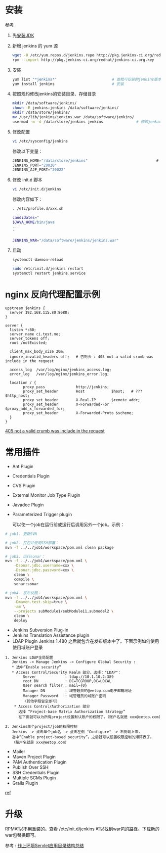 # 安装
[参考](https://wiki.jenkins-ci.org/display/JENKINS/Installing+Jenkins+on+Red+Hat+distributions)

1. 先[安装JDK](java-jdk-install)

1. 新增 jenkins 的 yum 源

    ```bash
    wget -O /etc/yum.repos.d/jenkins.repo http://pkg.jenkins-ci.org/redhat/jenkins.repo
    rpm --import http://pkg.jenkins-ci.org/redhat/jenkins-ci.org.key
    ```
1. 安装

    ```bash
    yum list "*jenkins*"                         # 查找可安装的jenkins版本
    yum install jenkins                          # 安装
    ```
1. 按照规约修改jenkins的安装目录、存储目录
    ```bash
    mkdir /data/software/jenkins/
    chown -R jenkins:jenkins /data/software/jenkins/
    mkdir /data/store/jenkins/
    mv /usr/lib/jenkins/jenkins.war /data/software/jenkins/
    usermod -m -d /data/store/jenkins jenkins               # 修改jenkins用户的主目录为 /data/store/jenkins
    ```

1. 修改配置

    ```bash
    vi /etc/sysconfig/jenkins
    ```
    修改以下变量：

    ```groovy
    JENKINS_HOME="/data/store/jenkins"                               # 即jenkins用户的主目录
    JENKINS_PORT="20020"
    JENKINS_AJP_PORT="20022"
    ```

1. 修改 init.d 脚本

    ```bash
    vi /etc/init.d/jenkins
    ```
    修改内容如下：

    ```bash
    . /etc/profile.d/xxx.sh

    candidates="
    $JAVA_HOME/bin/java
    ...
    "

    JENKINS_WAR="/data/software/jenkins/jenkins.war"
    ```

1. 启动

    ```bash
    systemctl daemon-reload

    sudo /etc/init.d/jenkins restart
    systemctl restart jenkins.service
    ```

# nginx 反向代理配置示例

```
upstream jenkins {
  server 192.168.115.80:8080;
}

server {
  listen *:80;
  server_name ci.test.me;
  server_tokens off;
  root /notExisted;

  client_max_body_size 20m;
  ignore_invalid_headers off;   # 否则会 : 405 not a valid crumb was include in the request

  access_log  /var/log/nginx/jenkins_access.log;
  error_log   /var/log/nginx/jenkins_error.log;

  location / {
        proxy_pass              http://jenkins;
        proxy_set_header        Host            $host;   # ???  $http_host;
        proxy_set_header        X-Real-IP       $remote_addr;
        proxy_set_header        X-Forwarded-For $proxy_add_x_forwarded_for;
        proxy_set_header        X-Forwarded-Proto $scheme;
  }
}

```
[405 not a valid crumb was include in the request](https://issues.jenkins-ci.org/browse/JENKINS-12875)

# 常用插件
* Ant Plugin
* Credentials Plugin
* CVS Plugin
* External Monitor Job Type Plugin
* Javadoc Plugin
* Parameterized Trigger plugin

   可以使一个job在运行前或运行后调用另外一个job。示例：

```bash
# job1. 更新SVN

# job2. 打包并使用SSH部署：
mvn -f ../../job1/workspace/pom.xml clean package

# job3. 运行sonar：
mvn -f ../../job1/workspace/pom.xml \
    -Dsonar.jdbc.username=xxx \
    -Dsonar.jdbc.password=xxx \
    clean \
    compile \
    sonar:sonar

# job4. 发布快照：
mvn -f ../../job1/workspace/pom.xml \
    -Dmaven.test.skip=true \
    -am \
    --projects subModule1/subModule11,submodel2 \
    clean \
    deploy
```

* Jenkins Subversion Plug-in
* Jenkins Translation Assistance plugin
* LDAP Plugin
  Jenkins 1.480  之后就包含在发布版本中了。下面示例如何使用使用域账户登录

```
1. Jenkins LDAP全局配置
   Jenkins -> Manage Jenkins -> Configure Global Security :
   * 选中“Enable security”
   * Access Control/Security Realm 部分，选择："LDAP"：
        Server             : ldap://10.1.10.2:389
        root DN            : DC=TCGROUP,DC=LOCAL
        User search filter : mail={0}
        Manager DN         : 域管理员的@eetop.com电子邮箱地址
        Manager Password   : 域管理员的域账户密码
        （其他字段留空即可）
    * Access Control/Authorization 部分
      选择 “Project-base Matrix Authorization Strategy”
      在下面就可以为所有project设置默认账户的权限了。（账户名就是 xxx@eetop.com)

2. Jenkins单个project/job的权限控制
   Jenkins -> 点击单个job名 -> 点击左侧 "Configure" -> 右侧最上面，
   选中“Enable project-based security”。之后就可以设置权限控制的矩阵表了。
   （账户名就是 xxx@eetop.com）
```

* Mailer
* Maven Project Plugin
* PAM Authentication Plugin
* Publish Over SSH
* SSH Credentials Plugin
* Multiple SCMs Plugin
* Grails Plugin


[ref](https://gist.github.com/wataru420/1757063)



# 升级
RPM可以不用重装的。查看 /etc/init.d/jenkins 可以找到war包的路径。下载新的war包替换即可。


参考 : [线上环境Servlet应用目录结构总结](https://github.com/btpka3/btpka3.github.com/tree/master/os/linux/prod-app-dir/app)